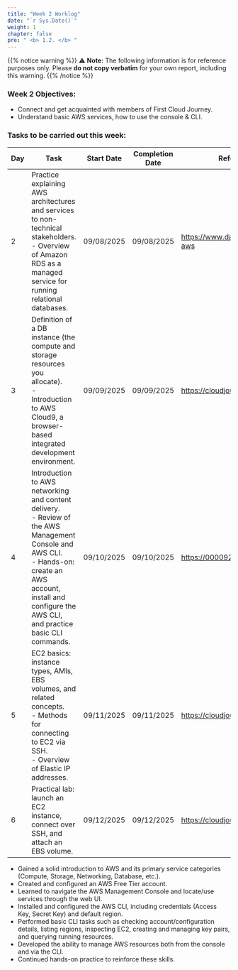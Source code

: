 ```yaml
---
title: "Week 2 Worklog"
date: "`r Sys.Date()`"
weight: 1
chapter: false
pre: " <b> 1.2. </b> "
---
```

{{% notice warning %}} 
⚠️ **Note:** The following information is for reference purposes only. Please **do not copy verbatim** for your own report, including this warning.
{{% /notice %}}


### Week 2 Objectives:

* Connect and get acquainted with members of First Cloud Journey.
* Understand basic AWS services, how to use the console & CLI.

### Tasks to be carried out this week:
| Day | Task                                                                                                                                                                                                   | Start Date | Completion Date | Reference Material                        |
| --- | --- | --- | --- | --- |
| 2 | Practice explaining AWS architectures and services to non-technical stakeholders.<br>- Overview of Amazon RDS as a managed service for running relational databases. | 09/08/2025 | 09/08/2025 | <https://www.datacamp.com/blog/learn-aws> |
| 3 | Definition of a DB instance (the compute and storage resources you allocate).<br>- Introduction to AWS Cloud9, a browser-based integrated development environment. | 09/09/2025 | 09/09/2025 | <https://cloudjourney.awsstudygroup.com/> |
| 4 | Introduction to AWS networking and content delivery.<br>- Review of the AWS Management Console and AWS CLI.<br>- Hands-on: create an AWS account, install and configure the AWS CLI, and practice basic CLI commands. | 09/10/2025 | 09/10/2025 | <https://000092.awsstudygroup.com/> |
| 5 | EC2 basics: instance types, AMIs, EBS volumes, and related concepts.<br>- Methods for connecting to EC2 via SSH.<br>- Overview of Elastic IP addresses. | 09/11/2025 | 09/11/2025 | <https://cloudjourney.awsstudygroup.com/> |
| 6 | Practical lab: launch an EC2 instance, connect over SSH, and attach an EBS volume. | 09/12/2025 | 09/12/2025 | <https://cloudjourney.awsstudygroup.com/> |

* Gained a solid introduction to AWS and its primary service categories (Compute, Storage, Networking, Database, etc.).
* Created and configured an AWS Free Tier account.
* Learned to navigate the AWS Management Console and locate/use services through the web UI.
* Installed and configured the AWS CLI, including credentials (Access Key, Secret Key) and default region.
* Performed basic CLI tasks such as checking account/configuration details, listing regions, inspecting EC2, creating and managing key pairs, and querying running resources.
* Developed the ability to manage AWS resources both from the console and via the CLI.
* Continued hands-on practice to reinforce these skills.
